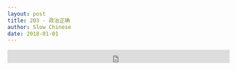 ```yaml
---
layout: post
title: 203 - 政治正确
author: Slow Chinese
date: 2018-01-01
---
```


<iframe src="https://archive.org/embed/slowchinese_201909/Slow_Chinese_203.mp3" width="500" height="30" frameborder="0" webkitallowfullscreen="true" mozallowfullscreen="true" allowfullscreen></iframe>
